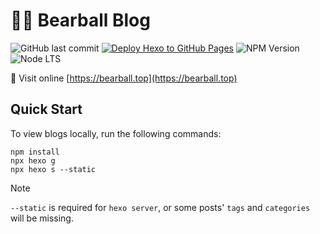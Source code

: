 # 🐻🎈 Bearball Blog

![GitHub last commit](https://img.shields.io/github/last-commit/qiujiandong/bear-ball)
[![Deploy Hexo to GitHub Pages](https://github.com/qiujiandong/bear-ball/actions/workflows/deploy.yml/badge.svg?branch=main)](https://github.com/qiujiandong/bear-ball/actions/workflows/deploy.yml)
![NPM Version](https://img.shields.io/npm/v/hexo?label=hexo)
![Node LTS](https://img.shields.io/node/v-lts/hexo)

🔗 Visit online [https://bearball.top](https://bearball.top)

## Quick Start

To view blogs locally, run the following commands:

```shell
npm install
npx hexo g
npx hexo s --static
```

> [!NOTE]
> `--static` is required for `hexo server`, or some posts' `tags`
and `categories` will be missing.

